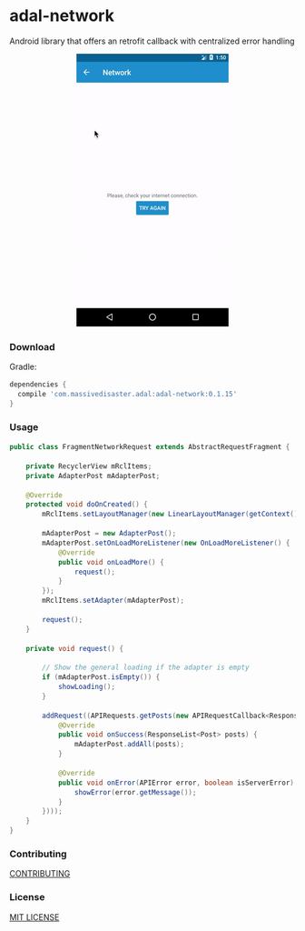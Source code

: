 # adal-network
Android library that offers an retrofit callback with centralized error handling

<div align="center">
  <img src="art/adal-network.gif" />
</div>

### Download

Gradle:

```gradle
dependencies {
  compile 'com.massivedisaster.adal:adal-network:0.1.15'
}
```
### Usage
```java
public class FragmentNetworkRequest extends AbstractRequestFragment {

    private RecyclerView mRclItems;
    private AdapterPost mAdapterPost;   

    @Override
    protected void doOnCreated() {
        mRclItems.setLayoutManager(new LinearLayoutManager(getContext()));

        mAdapterPost = new AdapterPost();
        mAdapterPost.setOnLoadMoreListener(new OnLoadMoreListener() {
            @Override
            public void onLoadMore() {
                request();
            }
        });
        mRclItems.setAdapter(mAdapterPost);

        request();
    }

    private void request() {

        // Show the general loading if the adapter is empty
        if (mAdapterPost.isEmpty()) {
            showLoading();
        }

        addRequest((APIRequests.getPosts(new APIRequestCallback<ResponseList<Post>>(getContext()) {
            @Override
            public void onSuccess(ResponseList<Post> posts) {
                mAdapterPost.addAll(posts);
            }

            @Override
            public void onError(APIError error, boolean isServerError) {
                showError(error.getMessage());
            }
        })));
    }
}
```
### Contributing
[CONTRIBUTING](../CONTRIBUTING.md)

### License
[MIT LICENSE](../LICENSE.md)